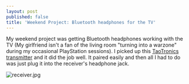 ```yaml
---
layout: post
published: false
title: 'Weekend Project: Bluetooth headphones for the TV'
---
```

My weekend project was getting Bluetooth headphones working with the TV (My girlfriend isn't a fan of the living room "turning into a warzone" during my occasional PlayStation sessions). I picked up this [TaoTronics transmitter](https://www.amazon.com/gp/product/B01KO1JNCA/ref=oh_aui_search_detailpage?ie=UTF8&psc=1) and it did the job well. It paired easily and then all I had to do was just plug it into the receiver's headphone jack.

![receiver.jpg]({{site.cdn_path}}/2017/02/12/receiver.jpg)